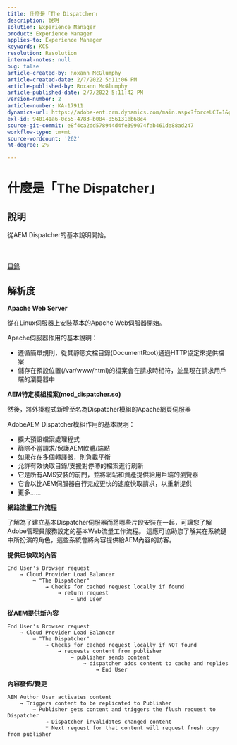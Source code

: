 ```yaml
---
title: 什麼是「The Dispatcher」
description: 說明
solution: Experience Manager
product: Experience Manager
applies-to: Experience Manager
keywords: KCS
resolution: Resolution
internal-notes: null
bug: false
article-created-by: Roxann McGlumphy
article-created-date: 2/7/2022 5:11:06 PM
article-published-by: Roxann McGlumphy
article-published-date: 2/7/2022 5:11:42 PM
version-number: 2
article-number: KA-17911
dynamics-url: https://adobe-ent.crm.dynamics.com/main.aspx?forceUCI=1&pagetype=entityrecord&etn=knowledgearticle&id=35d146ef-3888-ec11-93b0-0022480837ff
exl-id: 940141a6-0c55-4783-b084-856131eb68c4
source-git-commit: e8f4ca2dd578944d4fe399074fab461de88ad247
workflow-type: tm+mt
source-wordcount: '262'
ht-degree: 2%

---
```


# 什麼是「The Dispatcher」

## 說明

從AEM Dispatcher的基本說明開始。<br><br> <br><br>[目錄](https://experienceleague.adobe.com/docs/experience-cloud-kcs/kbarticles/KA-17490.html)

## 解析度


<b>Apache Web Server</b>

從在Linux伺服器上安裝基本的Apache Web伺服器開始。

Apache伺服器作用的基本說明：

- 遵循簡單規則，從其靜態文檔目錄(DocumentRoot)通過HTTP協定來提供檔案
- 儲存在預設位置(/var/www/html)的檔案會在請求時相符，並呈現在請求用戶端的瀏覽器中




<b>AEM特定模組檔案(mod_dispatcher.so)</b>

然後，將外掛程式新增至名為Dispatcher模組的Apache網頁伺服器

AdobeAEM Dispatcher模組作用的基本說明：

- 擴大預設檔案處理程式
- 篩除不當請求/保護AEM軟體/端點
- 如果存在多個轉譯器，則負載平衡
- 允許有效快取目錄/支援對停滯的檔案進行刷新
- 它是所有AMS安裝的前門，並將網站和資產提供給用戶端的瀏覽器
- 它會以比AEM伺服器自行完成更快的速度快取請求，以重新提供
- 更多……




<b>網路流量工作流程</b>

了解為了建立基本Dispatcher伺服器而將哪些片段安裝在一起，可讓您了解Adobe管理員服務設定的基本Web流量工作流程。
這應可協助您了解其在系統鏈中所扮演的角色，這些系統會將內容提供給AEM內容的訪客。

<b>提供已快取的內容</b>


```
End User's Browser request 
    → Cloud Provider Load Balancer 
        → "The Dispatcher" 
            → Checks for cached request locally if found 
                → return request 
                    → End User
```


<b>從AEM提供新內容</b>


```
End User's Browser request 
    → Cloud Provider Load Balancer 
        → "The Dispatcher" 
            → Checks for cached request locally if NOT found 
                → requests content from publisher 
                    → publisher sends content 
                        → dispatcher adds content to cache and replies 
                            → End User
```


<b>內容發佈/變更</b>


```
AEM Author User activates content 
    → Triggers content to be replicated to Publisher 
        → Publisher gets content and triggers the flush request to Dispatcher 
            → Dispatcher invalidates changed content 
            * Next request for that content will request fresh copy from publisher
```
